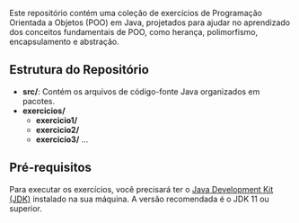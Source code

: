 Este repositório contém uma coleção de exercícios de Programação Orientada a Objetos (POO) em Java, projetados para ajudar no aprendizado dos conceitos fundamentais de POO, como herança, polimorfismo, encapsulamento e abstração.

## Estrutura do Repositório

- **src/**: Contém os arquivos de código-fonte Java organizados em pacotes.
- **exercicios/**
  - **exercicio1/**
  - **exercicio2/**
  - **exercicio3/**
  ...

## Pré-requisitos

Para executar os exercícios, você precisará ter o [Java Development Kit (JDK)](https://www.oracle.com/java/technologies/javase-jdk11-downloads.html) instalado na sua máquina. A versão recomendada é o JDK 11 ou superior.
